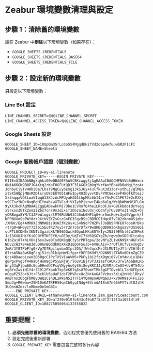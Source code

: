 # Zeabur 環境變數清理與設定

## 步驟 1：清除舊的環境變數
請在 Zeabur 中**刪除**以下環境變數（如果存在）：
- `GOOGLE_SHEETS_CREDENTIALS`
- `GOOGLE_SHEETS_CREDENTIALS_BASE64` 
- `GOOGLE_SHEETS_CREDENTIALS_FILE`

## 步驟 2：設定新的環境變數
**只**設定以下環境變數：

### Line Bot 設定
```
LINE_CHANNEL_SECRET=你的LINE_CHANNEL_SECRET
LINE_CHANNEL_ACCESS_TOKEN=你的LINE_CHANNEL_ACCESS_TOKEN
```

### Google Sheets 設定
```
GOOGLE_SHEET_ID=1UUpQm3SrLo3o5S4MgqdEHifVd2oapde7uuwSR2F1cFI
GOOGLE_SHEET_NAME=Sheet1
```

### Google 服務帳戶認證（個別變數）
```
GOOGLE_PROJECT_ID=my-ai-linenote
GOOGLE_PRIVATE_KEY=-----BEGIN PRIVATE KEY-----
MIIEvQIBADANBgkqhkiG9w0BAQEFAASCBKcwggSjAgEAAoIBAQCMFNSVbBdHWxni
0NiA66GK9B8PJO4Xtg2rKoF0OFUtQD3F3lAGOXSb0qYVrfAxYBh4VD6eMqLYzcA+
Joh6yCjyTv40hi0a7LhsT9NgCuybEXgI3kSJ6y+FulfkuK3d33or+ythLj/glMBa
xtSXSHQpjMBxMZDlsryU93EUTO51WFwIpyR03byvvtDvFYMCGexSvP4kOfkXteiJ
Xz3nqqxVQtLwaVIpqW13XJzAcMPUyaHA01LhpMKi6bI4prY5sMoC1PK7J+2cEXXj
v9CTszYKD+NvqRdHIYoah/wXTVCsd+VXIybPisnw+E4Np6ulg/WcQkWMmMVJFLCm
9yXX3kcPAgMBAAECggEADewkFMj7Dbe1CVRofQ4he1LRo3FJy+GBCkbdoIdyYvgq
xSrxssZGTxZom2iZbs7cn79mJqL+iT3Dbza1NqU3xjcQdnfyrUv89ToZ1nnZE+Oj
yORBoga8YM/C3JPeWlogi/tMT6RUUb93C46nb0HF1qG+nrSmcHq+c3yd9Vgprk/f
bPPNXXoSoPWY8z+JXtkVZYZsGccGnEGISqzBScCBBMCClHqcO7vJ82zknmOSjobc
/XM9c/Eg4AMRKXJdNMABIz9xWZfK2oy+LS4b9qP7NZPvlJoBb5FMFE87oos0rDko
+trg0+WH0yzT7Zlb15EuTR27oy5rr2n7c6rDfxP9wQKBgQDDH3oKbgozV43S56Qi
scPTL8CDN5rIKNTi3gazLXkTB06DGwck0OpuLHKa88YkIys2N3l9EVbl62uIEPmS
Jc13XXUJHiYKiOC9fMTKFEfH/uOEDy/UqTxI7tNSQSGYgZh/rgwp9oSDCHCtcabq
61bZaj8T+hLVU+j6sv2we0TydQKBgQC3ySrPRTqpa/2qvNfyZL1wKN99XnHGFx54
NDv2cW3784e83duD0GnBQddkRbXXxD1QpDF5uJb+0V8uAIy+7rUflRCfvzvxUgbv
2mR/3Y8TPbPfg0/Vg7D7BgitqmLmOIps3DA/fWeJqccMrJXLMUT2yJYfnVI6f0rZ
87rsA5Na8wKBgFcqj51rLRlkipHmM1fga+fDFFBKHdY/D2NN5lZTARx0DinZgCZ9
Qcz4BDaeoixwnZQ50gcCIPzTX5VIaAVW5+PkFy18j2fzX9qmi07vImYAwuiy1B4/
gBPgxPyg5f44HsUjHoH8g5P5yERjWjrl6UV1BjrJY3JzasfcACK/3rwlAoGBALRG
Wny33qPjbw60cGqu0HedUCPsqVNyyAuGyS6i8wyKRCJJyRJSM/pCeGI+UvHT54Ub
mgBYxZwsid1Y4rZC9l2FXaok7kp3eKB7q8sU7EwmYTMk3gGFTOveblLTaHGFEptX
nOgaPZ52b+6Jt+F5cblU5pUaP1dsF2MVRcxOcZNrAoGAFVzbx+3Xiq2nHNjlRhyV
AmBTnszUbgFbM8yUWQICsnDL2Wk6N52T7Fi4YQmWpoABWqasJ+kVOAM9s0+FuJ26
SmoJg+RGwmu+25H1DmKATRFH50qeCb0yqINdg+E3rodAISnA7nGShFVTidtOJihK
3UQnsWZex/loRbmeDnSmGBI=
-----END PRIVATE KEY-----
GOOGLE_CLIENT_EMAIL=ethanwu@my-ai-linenote.iam.gserviceaccount.com
GOOGLE_PRIVATE_KEY_ID=af240e019fb843c49a87f5a3f2f13f3a16514fa9
GOOGLE_CLIENT_ID=108275098064132556022
```

## 重要提醒：
1. **必須先刪除舊的環境變數**，否則程式會優先使用舊的 BASE64 方法
2. 設定完成後重新部署
3. `GOOGLE_PRIVATE_KEY` 需要包含完整的多行內容
